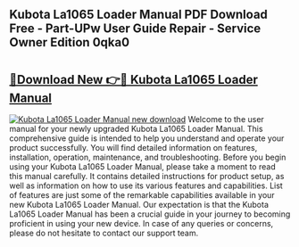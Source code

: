 ## Kubota La1065 Loader Manual PDF Download Free - Part-UPw User Guide Repair - Service Owner Edition 0qka0

# <h2><a href="http://bc94654.oget.top/?id=Kubota+La1065+Loader+Manual">🔗Download New 👉🔴 Kubota La1065 Loader Manual</a></h2>

[![Kubota La1065 Loader Manual new download](https://i.imgur.com/5g1atiW.png)](http://bc94654.oget.top/?id=Kubota+La1065+Loader+Manual)
Welcome to the user manual for your newly upgraded Kubota La1065 Loader Manual. This comprehensive guide is intended to help you understand and operate your product successfully. You will find detailed information on features, installation, operation, maintenance, and troubleshooting. Before you begin using your Kubota La1065 Loader Manual, please take a moment to read this manual carefully. It contains detailed instructions for product setup, as well as information on how to use its various features and capabilities. List of features are just some of the remarkable capabilities available in your new Kubota La1065 Loader Manual. Our expectation is that the Kubota La1065 Loader Manual has been a crucial guide in your journey to becoming proficient in using your new device. In case of any queries or concerns, please do not hesitate to contact our support team.
